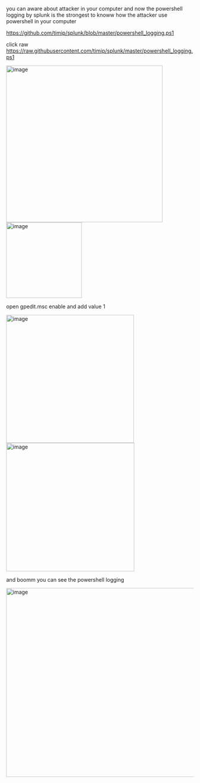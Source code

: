you can aware about attacker in your computer and now the powershell logging by splunk is the strongest to knoww how the attacker use powershell in your computer

https://github.com/timip/splunk/blob/master/powershell_logging.ps1

click raw 
https://raw.githubusercontent.com/timip/splunk/master/powershell_logging.ps1

<img width="420" alt="image" src="https://user-images.githubusercontent.com/77326619/177030772-6cb756a2-75b8-44e6-bdb8-24e08555033b.png">

<img width="203" alt="image" src="https://user-images.githubusercontent.com/77326619/177030792-4e024a3c-fc0d-46e1-a2e3-10674f77c6f2.png">


open gpedit.msc enable and add value 1

<img width="343" alt="image" src="https://user-images.githubusercontent.com/77326619/177030919-9ba7937c-8290-4207-87dd-6d80861d87e2.png">


<img width="344" alt="image" src="https://user-images.githubusercontent.com/77326619/177030985-608330a0-9093-4c28-ba26-2dc7c364bdf1.png">

and boomm you can see the powershell logging

<img width="506" alt="image" src="https://user-images.githubusercontent.com/77326619/177031110-6ccfa380-372c-4824-8274-b94248405a83.png">
